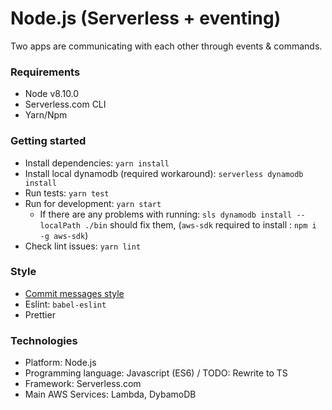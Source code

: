# Node.js (Serverless + eventing)

Two apps are communicating with each other through events & commands.

### Requirements

-   Node v8.10.0
-   Serverless.com CLI
-   Yarn/Npm

### Getting started

-   Install dependencies: `yarn install`
-   Install local dynamodb (required workaround): `serverless dynamodb install`
-   Run tests: `yarn test`
-   Run for development: `yarn start`
    - If there are any problems with running: `sls dynamodb install --localPath ./bin` should fix them, (`aws-sdk` required to install : `npm i -g aws-sdk`)
-   Check lint issues: `yarn lint`

### Style
- [Commit messages style](https://gist.github.com/stephenparish/9941e89d80e2bc58a153)
- Eslint: `babel-eslint`
- Prettier

### Technologies

-   Platform: Node.js
-   Programming language: Javascript (ES6) / TODO: Rewrite to TS
-   Framework: Serverless.com
-   Main AWS Services: Lambda, DybamoDB
